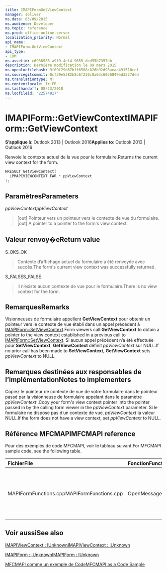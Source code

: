 ```yaml
---
title: IMAPIFormGetViewContext
manager: soliver
ms.date: 03/09/2015
ms.audience: Developer
ms.topic: reference
ms.prod: office-online-server
localization_priority: Normal
api_name:
- IMAPIForm.GetViewContext
api_type:
- COM
ms.assetid: c6938986-a9f9-4ef4-9655-ded55b7357db
description: Dernière modification le 09 mars 2015
ms.openlocfilehash: 9f09f29d67bff6588c826b92d93aead491510cef
ms.sourcegitcommit: 0cf39e5382b8c6f236c8a63c6036849ed3527ded
ms.translationtype: MT
ms.contentlocale: fr-FR
ms.lasthandoff: 08/23/2018
ms.locfileid: "22574817"
---
```

# <a name="imapiformgetviewcontext"></a><span data-ttu-id="f7e5b-103">IMAPIForm::GetViewContext</span><span class="sxs-lookup"><span data-stu-id="f7e5b-103">IMAPIForm::GetViewContext</span></span>

  
  
<span data-ttu-id="f7e5b-104">**S’applique à**: Outlook 2013 | Outlook 2016</span><span class="sxs-lookup"><span data-stu-id="f7e5b-104">**Applies to**: Outlook 2013 | Outlook 2016</span></span> 
  
<span data-ttu-id="f7e5b-105">Renvoie le contexte actuel de la vue pour le formulaire.</span><span class="sxs-lookup"><span data-stu-id="f7e5b-105">Returns the current view context for the form.</span></span> 
  
```cpp
HRESULT GetViewContext(
  LPMAPIVIEWCONTEXT FAR * ppViewContext
);
```

## <a name="parameters"></a><span data-ttu-id="f7e5b-106">Paramètres</span><span class="sxs-lookup"><span data-stu-id="f7e5b-106">Parameters</span></span>

 <span data-ttu-id="f7e5b-107">_ppViewContext_</span><span class="sxs-lookup"><span data-stu-id="f7e5b-107">_ppViewContext_</span></span>
  
> <span data-ttu-id="f7e5b-108">[out] Pointeur vers un pointeur vers le contexte de vue du formulaire.</span><span class="sxs-lookup"><span data-stu-id="f7e5b-108">[out] A pointer to a pointer to the form's view context.</span></span>
    
## <a name="return-value"></a><span data-ttu-id="f7e5b-109">Valeur renvoy�e</span><span class="sxs-lookup"><span data-stu-id="f7e5b-109">Return value</span></span>

<span data-ttu-id="f7e5b-110">S_OK</span><span class="sxs-lookup"><span data-stu-id="f7e5b-110">S_OK</span></span> 
  
> <span data-ttu-id="f7e5b-111">Contexte d’affichage actuel du formulaire a été renvoyée avec succès.</span><span class="sxs-lookup"><span data-stu-id="f7e5b-111">The form's current view context was successfully returned.</span></span> 
    
<span data-ttu-id="f7e5b-112">S_FALSE</span><span class="sxs-lookup"><span data-stu-id="f7e5b-112">S_FALSE</span></span> 
  
> <span data-ttu-id="f7e5b-113">Il n’existe aucun contexte de vue pour le formulaire.</span><span class="sxs-lookup"><span data-stu-id="f7e5b-113">There is no view context for the form.</span></span>
    
## <a name="remarks"></a><span data-ttu-id="f7e5b-114">Remarques</span><span class="sxs-lookup"><span data-stu-id="f7e5b-114">Remarks</span></span>

<span data-ttu-id="f7e5b-115">Visionneuses de formulaire appellent **GetViewContext** pour obtenir un pointeur vers le contexte de vue établi dans un appel précédent à [IMAPIForm::SetViewContext](imapiform-setviewcontext.md).</span><span class="sxs-lookup"><span data-stu-id="f7e5b-115">Form viewers call **GetViewContext** to obtain a pointer to the view context established in a previous call to [IMAPIForm::SetViewContext](imapiform-setviewcontext.md).</span></span> <span data-ttu-id="f7e5b-116">Si aucun appel précédent n’a été effectuée pour **SetViewContext**, **GetViewContext** définit _ppViewContext_ sur NULL.</span><span class="sxs-lookup"><span data-stu-id="f7e5b-116">If no prior call has been made to **SetViewContext**, **GetViewContext** sets  _ppViewContext_ to NULL.</span></span> 
  
## <a name="notes-to-implementers"></a><span data-ttu-id="f7e5b-117">Remarques destinées aux responsables de l’implémentation</span><span class="sxs-lookup"><span data-stu-id="f7e5b-117">Notes to implementers</span></span>

<span data-ttu-id="f7e5b-118">Copiez le pointeur de contexte de vue de votre formulaire dans le pointeur passé par la visionneuse de formulaire appelant dans le paramètre _ppViewContext_ .</span><span class="sxs-lookup"><span data-stu-id="f7e5b-118">Copy your form's view context pointer into the pointer passed in by the calling form viewer in the  _ppViewContext_ parameter.</span></span> <span data-ttu-id="f7e5b-119">Si le formulaire ne dispose pas d’un contexte de vue, _ppViewContext_ la valeur NULL.</span><span class="sxs-lookup"><span data-stu-id="f7e5b-119">If the form does not have a view context, set  _ppViewContext_ to NULL.</span></span> 
  
## <a name="mfcmapi-reference"></a><span data-ttu-id="f7e5b-120">Référence MFCMAPI</span><span class="sxs-lookup"><span data-stu-id="f7e5b-120">MFCMAPI reference</span></span>

<span data-ttu-id="f7e5b-121">Pour des exemples de code MFCMAPI, voir le tableau suivant.</span><span class="sxs-lookup"><span data-stu-id="f7e5b-121">For MFCMAPI sample code, see the following table.</span></span>
  
|<span data-ttu-id="f7e5b-122">**Fichier**</span><span class="sxs-lookup"><span data-stu-id="f7e5b-122">**File**</span></span>|<span data-ttu-id="f7e5b-123">**Fonction**</span><span class="sxs-lookup"><span data-stu-id="f7e5b-123">**Function**</span></span>|<span data-ttu-id="f7e5b-124">**Commentaire**</span><span class="sxs-lookup"><span data-stu-id="f7e5b-124">**Comment**</span></span>|
|:-----|:-----|:-----|
|<span data-ttu-id="f7e5b-125">MAPIFormFunctions.cpp</span><span class="sxs-lookup"><span data-stu-id="f7e5b-125">MAPIFormFunctions.cpp</span></span>  <br/> |<span data-ttu-id="f7e5b-126">OpenMessageNonModal</span><span class="sxs-lookup"><span data-stu-id="f7e5b-126">OpenMessageNonModal</span></span>  <br/> |<span data-ttu-id="f7e5b-127">MFCMAPI utilise la méthode **IMAPIForm::GetViewContext** pour vérifier si un formulaire possède un contexte de vue.</span><span class="sxs-lookup"><span data-stu-id="f7e5b-127">MFCMAPI uses the **IMAPIForm::GetViewContext** method to check whether a form has a view context.</span></span>  <br/> |
   
## <a name="see-also"></a><span data-ttu-id="f7e5b-128">Voir aussi</span><span class="sxs-lookup"><span data-stu-id="f7e5b-128">See also</span></span>



[<span data-ttu-id="f7e5b-129">IMAPIViewContext : IUnknown</span><span class="sxs-lookup"><span data-stu-id="f7e5b-129">IMAPIViewContext : IUnknown</span></span>](imapiviewcontextiunknown.md)
  
[<span data-ttu-id="f7e5b-130">IMAPIForm : IUnknown</span><span class="sxs-lookup"><span data-stu-id="f7e5b-130">IMAPIForm : IUnknown</span></span>](imapiformiunknown.md)


[<span data-ttu-id="f7e5b-131">MFCMAPI comme un exemple de Code</span><span class="sxs-lookup"><span data-stu-id="f7e5b-131">MFCMAPI as a Code Sample</span></span>](mfcmapi-as-a-code-sample.md)

